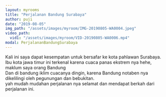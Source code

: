 ```yaml
---
layout: myrooms
title: "Perjalanan Bandung Surabaya" 
author: puji
date: "2019-08-05"
img_path: "/assets/images/myroom/IMG-20190805-WA0004.jpeg"
video_path: 
  vid1: "/assets/images/myroom/VID-20190805-WA0006.mp4"
modal: PerjalananBandungSurabaya
---  
```


Kali ini saya dapat kesempatan untuk bersafar ke kota pahlawan Surabaya.  
Ibu kota jawa timur ini terkenal karena cuaca panas ekstrem nya hehe, maklum saya orang Bandung  
Dan di bandung iklim cuacanya dingin, karena Bandung notaben nya dikelilingi oleh pegunungan dan bebukitan.  
yah mudah mudahan perjalanan nya selamat dan mendapat berkah dari perjalanan ini.  
